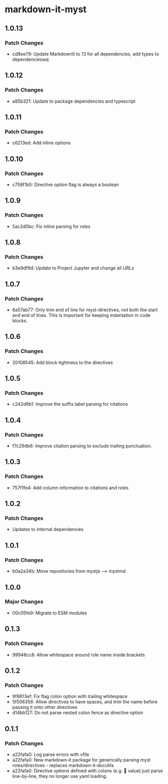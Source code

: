 # markdown-it-myst

## 1.0.13

### Patch Changes

- cd8ee79: Update MarkdownIt to 13 for all dependencies, add types to dependencieswq

## 1.0.12

### Patch Changes

- a85b321: Update to package dependencies and typescript

## 1.0.11

### Patch Changes

- c6213ed: Add inline options

## 1.0.10

### Patch Changes

- c758f1b5: Directive option flag is always a boolean

## 1.0.9

### Patch Changes

- 5ac2d0bc: Fix inline parsing for roles

## 1.0.8

### Patch Changes

- b3e9df9d: Update to Project Jupyter and change all URLs

## 1.0.7

### Patch Changes

- 6a57ab77: Only trim end of line for myst-directives, not both the start and end of lines. This is important for keeping indentation in code blocks.

## 1.0.6

### Patch Changes

- 20108545: Add block tightness to the directives

## 1.0.5

### Patch Changes

- c242d9b1: Improve the suffix label parsing for citations

## 1.0.4

### Patch Changes

- f7c29db6: Improve citation parsing to exclude trailing punctuation.

## 1.0.3

### Patch Changes

- 757f1fe4: Add column information to citations and roles

## 1.0.2

### Patch Changes

- Updates to internal dependencies

## 1.0.1

### Patch Changes

- b0a2a34b: Move repositories from mystjs --> mystmd

## 1.0.0

### Major Changes

- 00c05fe9: Migrate to ESM modules

## 0.1.3

### Patch Changes

- 99948cc8: Allow whitespace around role name inside brackets

## 0.1.2

### Patch Changes

- 9f8613ef: Fix flag colon option with trailing whitespace
- 5f506356: Allow directives to have spaces, and trim the name before passing it onto other directives
- d14bb127: Do not parse nested colon fence as directive option

## 0.1.1

### Patch Changes

- a22fafa0: Log parse errors with vfile
- a22fafa0: New markdown-it package for generically parsing myst roles/directives - replaces markdown-it-docutils
- a22fafa0: Directive options defined with colons (e.g. :key: value) just parse line-by-line, they no longer use yaml loading.
